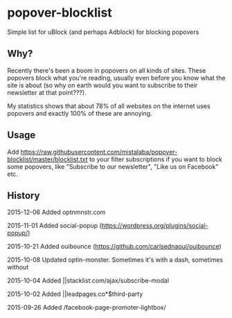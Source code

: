 # popover-blocklist
Simple list for uBlock (and perhaps Adblock) for blocking popovers

Why?
----
Recently there's been a boom in popovers on all kinds of sites. These popovers block what you're reading, usually even before you know what the site is about (so why on earth would you want to subscribe to their newsletter at that point???). 

My statistics shows that about 78% of all websites on the internet uses popovers and exactly 100% of these are annoying.

Usage
-----
Add https://raw.githubusercontent.com/mistalaba/popover-blocklist/master/blocklist.txt to your filter subscriptions if you want to block some popovers, like "Subscribe to our newsletter", "Like us on Facebook" etc. 

History
-------

2015-12-06
Added 
optnmnstr.com

2015-11-01
Added social-popup (https://wordpress.org/plugins/social-popup/)


2015-10-21
Added ouibounce (https://github.com/carlsednaoui/ouibounce)


2015-10-08
Updated optin-monster. Sometimes it's with a dash, sometimes without


2015-10-04
Added ||stacklist.com/ajax/subscribe-modal


2015-10-02
Added ||leadpages.co*$third-party


2015-09-26
Added /facebook-page-promoter-lightbox/
